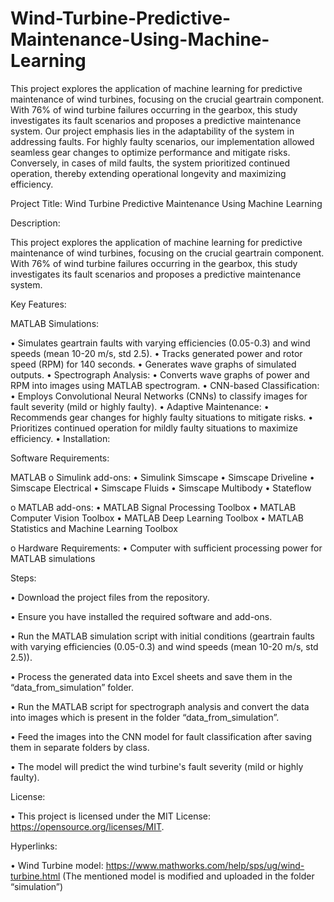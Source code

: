 # Wind-Turbine-Predictive-Maintenance-Using-Machine-Learning
This project explores the application of machine learning for predictive maintenance of wind turbines, focusing on the crucial geartrain component. With 76% of wind turbine failures occurring in the gearbox, this study investigates its fault scenarios and proposes a predictive maintenance system. Our project emphasis lies in the adaptability of the system in addressing faults. For highly faulty scenarios, our implementation allowed seamless gear changes to optimize performance and mitigate risks. Conversely, in cases of mild faults, the system prioritized continued operation, thereby extending operational longevity and maximizing efficiency.

Project Title: Wind Turbine Predictive Maintenance Using Machine Learning

Description:

This project explores the application of machine learning for predictive maintenance of wind turbines, focusing on the crucial geartrain component. With 76% of wind turbine failures occurring in the gearbox, this study investigates its fault scenarios and proposes a predictive maintenance system.

Key Features:

MATLAB Simulations:

•	Simulates geartrain faults with varying efficiencies (0.05-0.3) and wind speeds (mean 10-20 m/s, std 2.5).
•	Tracks generated power and rotor speed (RPM) for 140 seconds.
•	Generates wave graphs of simulated outputs.
•	Spectrograph Analysis:
•	Converts wave graphs of power and RPM into images using MATLAB spectrogram.
•	CNN-based Classification:
•	Employs Convolutional Neural Networks (CNNs) to classify images for fault severity (mild or highly faulty).
•	Adaptive Maintenance:
•	Recommends gear changes for highly faulty situations to mitigate risks.
•	Prioritizes continued operation for mildly faulty situations to maximize efficiency.
•	Installation:

Software Requirements:

MATLAB
o	Simulink add-ons:
•	Simulink Simscape
•	Simscape Driveline
•	Simscape Electrical
•	Simscape Fluids
•	Simscape Multibody
•	Stateflow


o	MATLAB add-ons:
•	MATLAB Signal Processing Toolbox
•	MATLAB Computer Vision Toolbox
•	MATLAB Deep Learning Toolbox
•	MATLAB Statistics and Machine Learning Toolbox


o	Hardware Requirements:
•	Computer with sufficient processing power for MATLAB simulations 


Steps:

•	Download the project files from the repository.

•	Ensure you have installed the required software and add-ons.

•	Run the MATLAB simulation script with initial conditions (geartrain faults with varying efficiencies (0.05-0.3) and wind speeds (mean 10-20 m/s, std 2.5)).

•	Process the generated data into Excel sheets and save them in the “data_from_simulation” folder.

•	Run the MATLAB script for spectrograph analysis and convert the data into images which is present in the folder “data_from_simulation”.

•	Feed the images into the CNN model for fault classification after saving them in separate folders by class.

•	The model will predict the wind turbine's fault severity (mild or highly faulty).



License:

•	This project is licensed under the MIT License: https://opensource.org/licenses/MIT.

Hyperlinks:

•	Wind Turbine model: https://www.mathworks.com/help/sps/ug/wind-turbine.html
(The mentioned model is modified and uploaded in the folder “simulation”)
